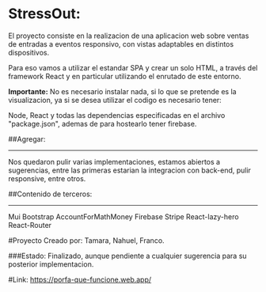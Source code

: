 # StressOut:

El proyecto consiste en la realizacion de una aplicacion web sobre ventas de entradas a eventos responsivo, con vistas adaptables en distintos dispositivos.

Para eso vamos a utilizar el estandar SPA y crear un solo HTML, a través del framework React y en particular utilizando el enrutado de este entorno.

**Importante:**
No es necesario instalar nada, si lo que se pretende es la visualizacion, ya si se desea utilizar el codigo es necesario tener:

Node, React y todas las dependencias especificadas en el archivo "package.json", ademas de para hostearlo tener firebase.

##Agregar:<hr />
Nos quedaron pulir varias implementaciones, estamos abiertos a sugerencias, entre las primeras estarian la integracion con back-end, pulir responsive, entre otros.

##Contenido de terceros:<hr />
Mui
Bootstrap
AccountForMathMoney
Firebase
Stripe
React-lazy-hero
React-Router

#Proyecto Creado por:
Tamara, Nahuel, Franco.

###Estado:
Finalizado, aunque pendiente a cualquier sugerencia para su posterior implementacion.

#Link: https://porfa-que-funcione.web.app/
